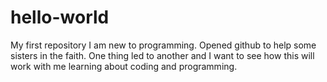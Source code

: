 # hello-world
My first repository 
I am new to programming. Opened github to help some sisters in the faith. One thing led to another and I want to see how this will work with me learning about coding and programming.
